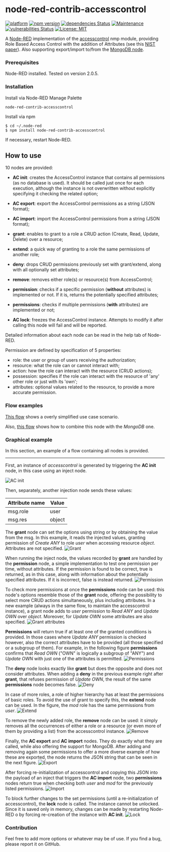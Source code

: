 # node-red-contrib-accesscontrol
[![platform](https://img.shields.io/badge/platform-Node--RED-red)](https://nodered.org)
[![npm version](https://badge.fury.io/js/node-red-contrib-accesscontrol.svg)](https://badge.fury.io/js/node-red-contrib-accesscontrol)
[![dependencies Status](https://status.david-dm.org/gh/edogimo/node-red-contrib-accesscontrol.svg)](https://david-dm.org/edogimo/node-red-contrib-accesscontrol)
[![Maintenance](https://img.shields.io/badge/Maintained%3F-yes-green.svg)](https://github.com/EdoGimo/node-red-contrib-accesscontrol/graphs/commit-activity)
[![vulnerabilities Status](https://snyk.io/test/github/edogimo/node-red-contrib-accesscontrol/badge.svg)](https://snyk.io/test/github/edogimo/node-red-contrib-accesscontrol)
[![License: MIT](https://img.shields.io/badge/License-MIT-yellow.svg)](https://opensource.org/licenses/MIT)

A [Node-RED](https://nodered.org/) implementation of the [accesscontrol](https://www.npmjs.com/package/accesscontrol) nmp module, providing Role Based Access Control with the addition of Attributes (see this [NIST paper](https://csrc.nist.gov/publications/detail/journal-article/2010/adding-attributes-to-role-based-access-control)). 
Also supporting export/import to/from the [MongoDB node](https://flows.nodered.org/node/node-red-node-mongodb).


### Prerequisites

Node-RED installed. Tested on version 2.0.5.


### Installation
 
Install via Node-RED Manage Palette

```
node-red-contrib-accesscontrol
```

Install via npm

```shell
$ cd ~/.node-red
$ npm install node-red-contrib-accesscontrol
```

If necessary, restart Node-RED.


## How to use
10 nodes are provided:
- **AC init**: creates the AccessControl instance that contains all permissions (as no database is used). It should be called just once for each execution, although the instance is not overwritten without explicitly specifying it checking the related option;

- **AC export**: export the AccessControl permissions as a string (JSON format);

- **AC import**: import the AccessControl permissions from a string (JSON format);

- **grant**: enables to grant to a role a CRUD action (Create, Read, Update, Delete) over a resource;

- **extend**: a quick way of granting to a role the same permissions of another role;

- **deny**: drops CRUD permissions previously set with grant/extend, along with all optionally set attributes;

- **remove**: removes either role(s) or resource(s) from AccessControl;

- **permission**: checks if a specific permission (**without** attributes) is implemented or not. If it is, returns the potentially specified attributes;

- **permissions**: checks if multiple permissions (**with** attributes) are implemented or not;

- **AC lock**: freezes the AccessControl instance. Attempts to modify it after calling this node will fail and will be reported.

Detailed information about each node can be read in the help tab of Node-RED.

Permission are defined by specification of 5 properties:
- role: the user or group of users receiving the authorization;
- resource: what the role can or cannot interact with;
- action: how the role can interact with the resource (CRUD actions);
- possession: specifies if the role can interact with the resource of 'any' other role or just with its 'own';
- attributes: optional values related to the resource, to provide a more accurate permission.



### Flow examples
[This flow](https://flows.nodered.org/flow/735d285b1e5fbf3f5c9f2495812c4292) shows a overly simplified use case scenario.

Also, [this flow](https://flows.nodered.org/flow/d9df53b07308813a6cb28511180351ed) shows how to combine this node with the *MongoDB* one.

### Graphical example
In this section, an example of a flow containing all nodes is provided.
<hr>

First, an instance of *accesscontrol* is generated by triggering the **AC init** node, in this case using an inject node.

![AC init](figures/init.png)

Then, separately, another injection node sends these values:

| Attribute name   | Value       |
| -----------      | ----------- |
| msg.role         | user        |
| msg.res          | object      |

The **grant** node can set the options using string or by obtaining the value from the msg.
In this example, it reads the injected values, granting permission of *Create ANY* to role *user* when accessing resource *object*. Attributes are not specified.
![Grant](figures/grant.png)

When running the inject node, the values recorded by **grant** are handled by the **permission** node, a simple implementation to test one permission per time, without attributes. If the permission is found to be correct, true is returned, as in this case, along with information about the potentially specified attributes. If it is incorrect, false is instead returned.
![Permission](figures/permission.png)

To check more permissions at once the **permissions** node can be used: this node's options resemble those of the **grant** node, offering the possibility to select more CRUD actions simultaneously, plus including attributes. In a new example (always in the same flow, to maintain the accesscontrol instance), a grant node adds to *user* permission to *Read ANY* and *Update OWN* over *object*. Moreover, for *Update OWN* some attributes are also specified.
![Grant attributes](figures/grant_with_attr.png)

**Permissions** will return true if at least one of the granted conditions is provided. In those cases where *Update ANY* permission is checked however, also the correct attributes have to be provided (all those specified or a subgroup of them). For example, in the following figure **permissions** confirms that *Read OWN* ("OWN" is logically a subgroup of "ANY") and *Update OWN* with just one of the attributes is permitted.
![Permissions](figures/permissions.png)

The **deny** node looks exactly like **grant** but does the opposite and does not consider attributes. When adding a **deny** in the previous example right after **grant**, that refuses permission of *Update OWN*, the result of the same **permissions** node becomes false.
![Deny](figures/deny.png)

In case of more roles, a role of higher hierarchy has at least the permissions of basic roles. To avoid the use of grant to specify this, the **extend** node can be used. In the figure, the *mod* role has the same permissions from *user*.
![Extend](figures/extend.png)

To remove the newly added role, the **remove** node can be used: it simply removes all the occurrences of either a role or a resource (or even more of them by providing a list) from the accesscontrol instance.
![Remove](figures/remove.png)

Finally, the **AC export** and **AC import** nodes. They do exactly what they are called, while also offering the support for MongoDB. After adding and removing again some permissions to offer a more diverse example of how these are exported, the node returns the JSON string that can be seen in the next figure.
![Export](figures/export.png)

After forcing re-initialization of accesscontrol and copying this JSON into the payload of an inject that triggers the **AC import** node, two **permissions** nodes return true when checking both *user* and *mod* for the previously listed permissions.
![Import](figures/import.png)

To block further changes to the set permissions (until a re-initialization of accesscontrol), the **lock** node is called. The instance cannot be unlocked. Since it is saved only in memory, changes can be made by restarting Node-RED o by forcing re-creation of the instance with **AC init**.
![Lock](figures/lock.png)



### Contribution

Feel free to add more options or whatever may be of use. If you find a bug, please report it on GitHub.
